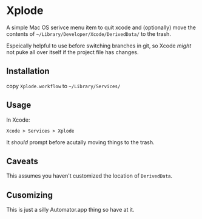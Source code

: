 # Xplode

A simple Mac OS serivce menu item to quit xcode and (optionally) move the contents of `~/Library/Developer/Xcode/DerivedData/` to the trash.

Espeically helpful to use before switching branches in git, so Xcode _might_ not puke all over itself if the project file has changes.

## Installation

copy `Xplode.workflow` to `~/Library/Services/`

## Usage

In Xcode:

`Xcode > Services > Xplode`

It _should_ prompt before acutally moving things to the trash.

## Caveats

This assumes you haven't customized the location of `DerivedData`.

## Cusomizing

This is just a silly Automator.app thing so have at it.
